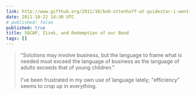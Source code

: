 ```yaml
---
link: http://www.gifthub.org/2011/10/bob-ottenhoff-at-guidestar-i-went-to-the-socap-conference-in-san-francisco-this-year-and-left-feeling-a-little-uneasy-wh.html
date: 2011-10-22 14:30 UTC
# published: false
published: true
title: SOCAP, Zizek, and Redemption of our Bond
tags: []
---
```


> "Solutions may involve business, but the language to frame what is needed must exceed the language of business as the language of adults exceeds that of young children."<br><br>I've been frustrated in my own use of language lately; "efficiency" seems to crop up in everything.
